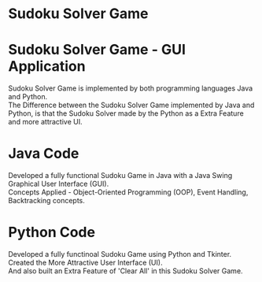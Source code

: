 # Sudoku Solver Game

# Sudoku Solver Game - GUI Application

Sudoku Solver Game is implemented by both programming languages Java and Python. <br>
The Difference between the Sudoku Solver Game implemented by Java and Python, is that the Sudoku Solver made by the Python as a Extra Feature and more attractive UI.

# Java Code

Developed a fully functional Sudoku Game in Java with a Java Swing Graphical User Interface (GUI). <br>
Concepts Applied - Object-Oriented Programming (OOP), Event Handling, Backtracking concepts.

# Python Code

Developed a fully functinoal Sudoku Game using Python and Tkinter. <br>
Created the More Attractive User Interface (UI). <br>
And also built an Extra Feature of 'Clear All' in this Sudoku Solver Game.

<!-- [Java](https://github.com/user-attachments/assets/bfafdd57-47fb-4e3f-8443-920efbf9207c)
<br>
[Python](https://github.com/user-attachments/assets/ded444cf-be24-4665-b830-6819a72fa4a0) -->
